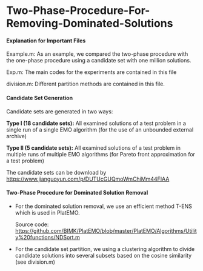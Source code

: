 # Two-Phase-Procedure-For-Removing-Dominated-Solutions

#### Explanation for Important Files

Example.m: As an example, we compared the two-phase procedure with the one-phase procedure using a candidate set with one million solutions.

Exp.m: The main codes for the experiments  are contained in this file

division.m: Different partition methods are contained in this file.



#### Candidate Set Generation

Candidate sets are generated in two ways:

**Type I (18 candidate sets):** All examined solutions of a test problem in a single run of a single EMO algorithm (for the use of an unbounded external archive)

**Type II (5 candidate sets):** All examined solutions of a test problem in multiple runs of multiple EMO algorithms (for Pareto front approximation for a test problem)

The candidate sets can be download by https://www.jianguoyun.com/p/DUTUcGUQmoWmChiMm44FIAA



#### Two-Phase Procedure for Dominated Solution Removal

- For the dominated solution removal, we use an efficient method T-ENS which is used in PlatEMO.

  Source code: https://github.com/BIMK/PlatEMO/blob/master/PlatEMO/Algorithms/Utility%20functions/NDSort.m

- For the candidate set partition, we using a clustering algorithm to divide candidate solutions into several subsets based on the cosine similarity (see division.m)







